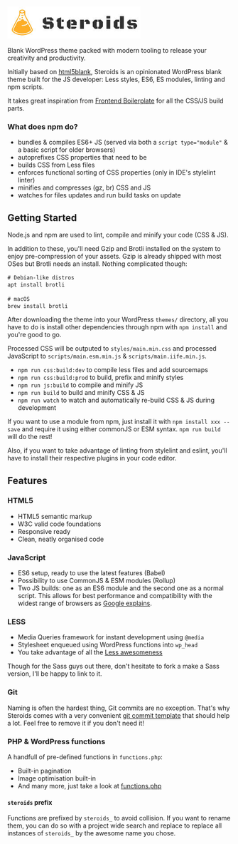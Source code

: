![Steroid's logo](https://github.com/Buzut/steroids/blob/master/img/logo.jpg)

Blank WordPress theme packed with modern tooling to release your creativity and productivity.

Initially based on [html5blank](http://html5blank.com), Steroids is an opinionated WordPress blank theme built for the JS developer: Less styles, ES6, ES modules, linting and npm scripts.

It takes great inspiration from [Frontend Boilerplate](https://github.com/Buzut/frontend-boilerplate/) for all the CSS/JS build parts.

### What does npm do?
- bundles & compiles ES6+ JS (served via both a `script type="module"` & a basic script for older browsers)
- autoprefixes CSS properties that need to be
- builds CSS from Less files
- enforces functional sorting of CSS properties (only in IDE's stylelint linter)
- minifies and compresses (gz, br) CSS and JS
- watches for files updates and run build tasks on update

## Getting Started
Node.js and npm are used to lint, compile and minify your code (CSS & JS).

In addition to these, you'll need Gzip and Brotli installed on the system to enjoy pre-compression of your assets. Gzip is already shipped with most OSes but Brotli needs an install. Nothing complicated though:

```
# Debian-like distros
apt install brotli

# macOS
brew install brotli
```

After downloading the theme into your WordPress `themes/` directory, all you have to do is install other dependencies through npm with `npm install` and you're good to go.

Processed CSS will be outputed to `styles/main.min.css` and processed JavaScript to `scripts/main.esm.min.js` & `scripts/main.iife.min.js`.

- `npm run css:build:dev` to compile less files and add sourcemaps
- `npm run css:build:prod` to build, prefix and minify styles
- `npm run js:build` to compile and minify JS
- `npm run build` to build and minify CSS & JS
- `npm run watch` to watch and automatically re-build CSS & JS during development

If you want to use a module from npm, just install it with `npm install xxx --save` and require it using either commonJS or ESM syntax. `npm run build` will do the rest!

Also, if you want to take advantage of linting from stylelint and eslint, you'll have to install their respective plugins in your code editor.

## Features

### HTML5
* HTML5 semantic markup
* W3C valid code foundations
* Responsive ready
* Clean, neatly organised code

### JavaScript
* ES6 setup, ready to use the latest features (Babel)
* Possibility to use CommonJS & ESM modules (Rollup)
* Two JS builds: one as an ES6 module and the second one as a normal script. This allows for best performance and compatibility with the widest range of browsers as [Google explains](https://developers.google.com/web/fundamentals/primers/modules).

### LESS
* Media Queries framework for instant development using `@media`
* Stylesheet enqueued using WordPress functions into `wp_head`
* You take advantage of all the [Less awesomeness](http://lesscss.org/)

Though for the Sass guys out there, don't hesitate to fork a make a Sass version, I'll be happy to link to it.

### Git
Naming is often the hardest thing, Git commits are no exception. That's why Steroids comes with a very convenient [git commit template](https://github.com/Buzut/git-emojis-hook) that should help a lot. Feel free to remove it if you don't need it!

### PHP & WordPress functions
A handfull of pre-defined functions in `functions.php`:
* Built-in pagination
* Image optimisation built-in
* And many more, just take a look at [functions.php](functions.php)

#### `steroids` prefix
Functions are prefixed by `steroids_` to avoid collision. If you want to rename them, you can do so with a project wide search and replace to replace all instances of `steroids_` by the awesome name you chose.
